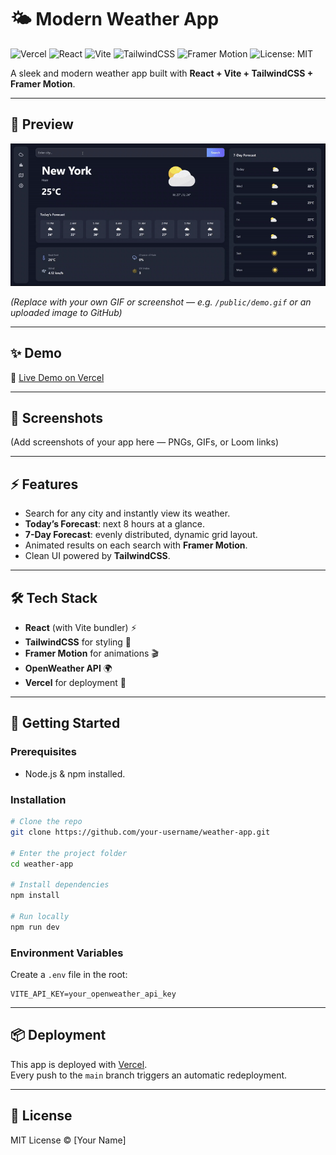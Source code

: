 # 🌤️ Modern Weather App

![Vercel](https://img.shields.io/badge/Deployed%20on-Vercel-black?logo=vercel)
![React](https://img.shields.io/badge/React-20232A?logo=react&logoColor=61DAFB)
![Vite](https://img.shields.io/badge/Vite-646CFF?logo=vite&logoColor=FFD62E)
![TailwindCSS](https://img.shields.io/badge/TailwindCSS-38B2AC?logo=tailwind-css&logoColor=white)
![Framer Motion](https://img.shields.io/badge/Framer%20Motion-black?logo=framer&logoColor=white)
![License: MIT](https://img.shields.io/badge/License-MIT-yellow.svg)

A sleek and modern weather app built with **React + Vite + TailwindCSS + Framer Motion**.

---

## 🎥 Preview

![Weather App Demo](public/demo.gif)

*(Replace with your own GIF or screenshot — e.g. `/public/demo.gif` or an uploaded image to GitHub)*

---

## ✨ Demo

🔗 [Live Demo on Vercel](https://your-app-url.vercel.app)  

---

## 📸 Screenshots

(Add screenshots of your app here — PNGs, GIFs, or Loom links)

---

## ⚡ Features
- Search for any city and instantly view its weather.  
- **Today’s Forecast**: next 8 hours at a glance.  
- **7-Day Forecast**: evenly distributed, dynamic grid layout.  
- Animated results on each search with **Framer Motion**.  
- Clean UI powered by **TailwindCSS**.  

---

## 🛠️ Tech Stack
- **React** (with Vite bundler) ⚡
- **TailwindCSS** for styling 🎨
- **Framer Motion** for animations 🎬
- **OpenWeather API** 🌍
- **Vercel** for deployment 🚀

---

## 🚀 Getting Started

### Prerequisites
- Node.js & npm installed.

### Installation
```bash
# Clone the repo
git clone https://github.com/your-username/weather-app.git

# Enter the project folder
cd weather-app

# Install dependencies
npm install

# Run locally
npm run dev
```

### Environment Variables
Create a `.env` file in the root:
```
VITE_API_KEY=your_openweather_api_key
```

---

## 📦 Deployment
This app is deployed with [Vercel](https://vercel.com).  
Every push to the `main` branch triggers an automatic redeployment.

---

## 📝 License
MIT License © [Your Name]  
